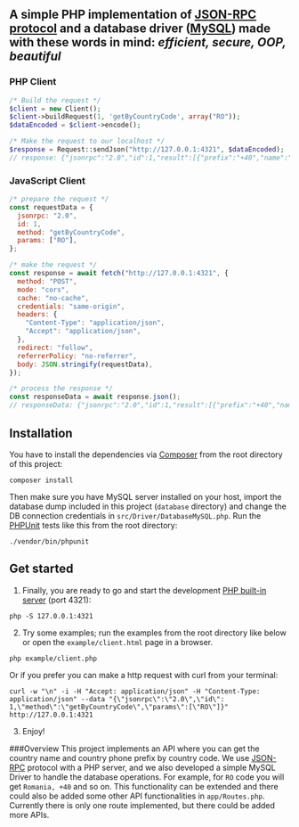 ## A simple PHP implementation of [JSON-RPC protocol](https://www.jsonrpc.org/) and a database driver ([MySQL](https://www.mysql.com/)) made with these words in mind: *efficient, secure, OOP, beautiful*

### PHP Client

```php
/* Build the request */
$client = new Client();
$client->buildRequest(1, 'getByCountryCode', array("RO"));
$dataEncoded = $client->encode();

/* Make the request to our localhost */
$response = Request::sendJson("http://127.0.0.1:4321", $dataEncoded);
// response: {"jsonrpc":"2.0","id":1,"result":[{"prefix":"+40","name":"Romania"}]}
```

### JavaScript Client

```js
/* prepare the request */
const requestData = {
  jsonrpc: "2.0",
  id: 1,
  method: "getByCountryCode",
  params: ["RO"],
};

/* make the request */
const response = await fetch("http://127.0.0.1:4321", {
  method: "POST",
  mode: "cors",
  cache: "no-cache",
  credentials: "same-origin",
  headers: {
    "Content-Type": "application/json",
    "Accept": "application/json",
  },
  redirect: "follow",
  referrerPolicy: "no-referrer",
  body: JSON.stringify(requestData),
});

/* process the response */
const responseData = await response.json();
// responseData: {"jsonrpc":"2.0","id":1,"result":[{"prefix":"+40","name":"Romania"}]}
```

## Installation

You have to install the dependencies via [Composer](https://getcomposer.org/) from the root directory of this project:
```
composer install
```
Then make sure you have MySQL server installed on your host, import the database dump included in this project (`database` directory) and change the DB connection credentials in `src/Driver/DatabaseMySQL.php`.
Run the [PHPUnit](https://phpunit.de/) tests like this from the root directory:
```
./vendor/bin/phpunit
```


## Get started

1. Finally, you are ready to go and start the development [PHP built-in server](https://www.php.net/manual/en/features.commandline.webserver.php) (port 4321):
```
php -S 127.0.0.1:4321
```

2. Try some examples; run the examples from the root directory like below or open the `example/client.html` page in a browser.
```
php example/client.php
```
Or if you prefer you can make a http request with curl from your terminal:
```
curl -w "\n" -i -H "Accept: application/json" -H "Content-Type: application/json" --data "{\"jsonrpc\":\"2.0\",\"id\": 1,\"method\":\"getByCountryCode\",\"params\":[\"RO\"]}" http://127.0.0.1:4321
```

3. Enjoy!

###Overview
This project implements an API where you can get the country name and country phone prefix by country code. We use [JSON-RPC](https://www.jsonrpc.org/specification) protocol with a PHP server, and we also developed a simple MySQL Driver to handle the database operations. For example, for `RO` code you will get `Romania, +40` and so on. This functionality can be extended and there could also be added some other API functionalities in `app/Routes.php`. Currently there is only one route implemented, but there could be added more APIs.
